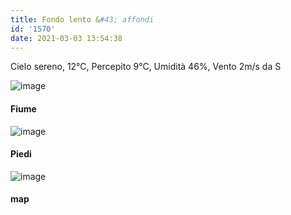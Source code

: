 ```yaml
---
title: Fondo lento &#43; affondi
id: '1570'
date: 2021-03-03 13:54:38
---
```


Cielo sereno, 12°C, Percepito 9°C, Umidità 46%, Vento 2m/s da S

![image](/images/2021/08/IMG_3565.jpg)

#### Fiume

![image](/images/2021/08/IMG_3566.jpg)

#### Piedi

![image](/images/2021/08/20210303-activity-map.png)

#### map